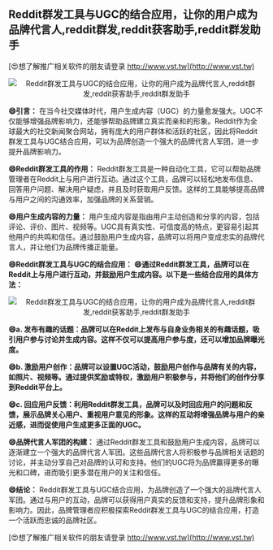 ## **Reddit群发工具与UGC的结合应用，让你的用户成为品牌代言人,reddit群发,reddit获客助手,reddit群发助手**

[😍想了解推广相关软件的朋友请登录 http://www.vst.tw](http://www.vst.tw)

 <center><img src="https://vst.tw/MP4/tuiguang/png/6.png" alt="Reddit群发工具与UGC的结合应用，让你的用户成为品牌代言人,reddit群发,reddit获客助手,reddit群发助手"></center>

**😄引言：**
在当今社交媒体时代，用户生成内容（UGC）的力量愈发强大。UGC不仅能够增强品牌影响力，还能够帮助品牌建立真实而亲和的形象。Reddit作为全球最大的社交新闻聚合网站，拥有庞大的用户群体和活跃的社区，因此将Reddit群发工具与UGC结合应用，可以为品牌创造一个强大的品牌代言人军团，进一步提升品牌影响力。

**😄Reddit群发工具的作用：**
Reddit群发工具是一种自动化工具，它可以帮助品牌管理者在Reddit上与用户进行互动。通过这个工具，品牌可以轻松地发布信息、回答用户问题、解决用户疑虑，并且及时获取用户反馈。这样的工具能够提高品牌与用户之间的沟通效率，加强品牌的关系营销。

**😄用户生成内容的力量：**
用户生成内容是指由用户主动创造和分享的内容，包括评论、评价、图片、视频等。UGC具有真实性、可信度高的特点，更容易引起其他用户的共鸣和信任。通过鼓励用户生成内容，品牌可以将用户变成忠实的品牌代言人，并让他们为品牌传播正能量。

**😄Reddit群发工具与UGC的结合应用：**
**😄通过Reddit群发工具，品牌可以在Reddit上与用户进行互动，并鼓励用户生成内容。以下是一些结合应用的具体方法：**

 <center><img src="https://vst.tw/MP4/tuiguang/png/4.png" alt="Reddit群发工具与UGC的结合应用，让你的用户成为品牌代言人,reddit群发,reddit获客助手,reddit群发助手"></center>

**😄a. 发布有趣的话题：品牌可以在Reddit上发布与自身业务相关的有趣话题，吸引用户参与讨论并生成内容。这样不仅可以提高用户参与度，还可以增加品牌曝光度。**

**😄b. 激励用户创作：品牌可以设置UGC活动，鼓励用户创作与品牌有关的内容，如照片、视频等。通过提供奖励或特权，激励用户积极参与，并将他们的创作分享到Reddit平台上。**

**😄c. 回应用户反馈：利用Reddit群发工具，品牌可以及时回应用户的问题和反馈，展示品牌关心用户、重视用户意见的形象。这样的互动将增强品牌与用户的亲近感，进而促使用户生成更多正面的UGC。**

**😄品牌代言人军团的构建：**
通过Reddit群发工具和鼓励用户生成内容，品牌可以逐渐建立一个强大的品牌代言人军团。这些品牌代言人将积极参与品牌相关话题的讨论，并主动分享自己对品牌的认可和支持。他们的UGC将为品牌赢得更多的曝光和口碑，进而吸引更多潜在用户的关注和信任。

**😄结论：**
Reddit群发工具与UGC结合应用，为品牌创造了一个强大的品牌代言人军团。通过与用户的互动，品牌可以获得用户真实的反馈和支持，提升品牌形象和影响力。因此，品牌管理者应积极探索Reddit群发工具与UGC的结合应用，打造一个活跃而忠诚的品牌社区。

[😍想了解推广相关软件的朋友请登录 http://www.vst.tw](http://www.vst.tw)



